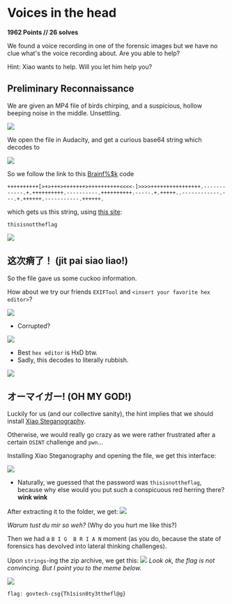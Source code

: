 # Voices in the head
**1962 Points // 26 solves**

We found a voice recording in one of the forensic images but we have no clue what's the voice recording about. Are you able to help?

Hint:
Xiao wants to help. Will you let him help you?

## Preliminary Reconnaissance
We are given an MP4 file of birds chirping, and a suspicious, hollow beeping noise in the middle. Unsettling.

![](spectrogram.png)

We open the file in Audacity, and get a curious base64 string which decodes to

![](pastebin.png)

So we follow the link to this [Brainf%$k](https://esolangs.org/wiki/Brainfuck) code
```Brainfuck
++++++++++[>+>+++>+++++++>++++++++++<<<<-]>>>>++++++++++++++++.------------.+.++++++++++.----------.++++++++++.-----.+.+++++..------------.---.+.++++++.-----------.++++++.
```

which gets us this string, using [this site](https://copy.sh/brainfuck/):
```
thisisnottheflag
```

![](angry.png)

## 这次痟了！ (jit pai siao liao!)

So the file gave us some cuckoo information.

How about we try our friends `EXIFTool` and `<insert your favorite hex editor>`?

![](exif.png)

- Corrupted?

![](hxd.png)

- Best `hex editor` is HxD btw.
- Sadly, this decodes to literally rubbish.

![](trash.png)

## オーマイガー! (OH MY GOD!)
Luckily for us (and our collective sanity), the hint implies that we should install [Xiao Steganography](https://download.cnet.com/Xiao-Steganography/3000-2092_4-10541494.html).

Otherwise, we would really go crazy as we were rather frustrated after a certain `OSINT` challenge and `pwn`...

Installing Xiao Steganography and opening the file, we get this interface:

![](xiao.png)
- Naturally, we guessed that the password was `thisisnottheflag`, because why else would you put such a conspicuous red herring there? **wink wink**

After extracting it to the folder, we get:
![](zip.png)

*Warum tust du mir so weh?* (Why do you hurt me like this?)

Then we had a `B I G  B R I A N` moment (as you do, because the state of forensics has devolved into lateral thinking challenges).

Upon `strings`-ing the zip archive, we get this:
![](strings.png)
*Look ok, the flag is not convincing. But I point you to the meme below.*

![](meme.png)

`flag: govtech-csg{Th1sisn0ty3tthefl@g}`